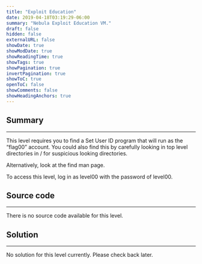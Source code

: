 ```yaml
---
title: "Exploit Education"
date: 2019-04-18T03:19:29-06:00
summary: "Nebula Exploit Education VM."
draft: false
hidden: false
externalURL: false
showDate: true
showModDate: true
showReadingTime: true
showTags: true
showPagination: true
invertPagination: true
showToC: true
openToC: false
showComments: false
showHeadingAnchors: true
---
```


## Summary
---

This level requires you to find a Set User ID program that will run as the “flag00” account. You could also find this by carefully looking in top level directories in / for suspicious looking directories.

Alternatively, look at the find man page.

To access this level, log in as level00 with the password of level00.

## Source code
---

There is no source code available for this level.

## Solution
---

No solution for this level currently. Please check back later.
